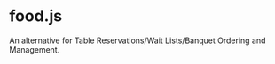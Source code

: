 food.js
=======

An alternative for Table Reservations/Wait Lists/Banquet Ordering and Management.


